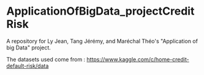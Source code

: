 # ApplicationOfBigData_projectCreditRisk
A repository for Ly Jean, Tang Jérémy, and Maréchal Théo's "Application of big Data" project.

The datasets used come from : https://www.kaggle.com/c/home-credit-default-risk/data
